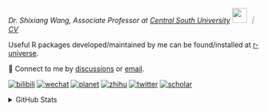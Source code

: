 
<p><em>Dr. Shixiang Wang, Associate Professor at <a href="https://en.csu.edu.cn/">Central South University</a> <img src="https://media.giphy.com/media/WUlplcMpOCEmTGBtBW/giphy.gif" width="30">  ｜ <a href="https://shixiangwang.github.io/cv-shixiang/">CV</a>
</em></p>

Useful R packages developed/maintained by me can be found/installed at [r-universe](https://shixiangwang.r-universe.dev/).

💬 Connect to me by
[discussions](https://github.com/ShixiangWang/self-study/discussions) or [email](mailto:shixiang1994wang@gmail.com). 

[![bilibili](https://img.shields.io/badge/王诗翔-B站-yellow)](https://space.bilibili.com/11553374) [![wechat](https://img.shields.io/badge/王诗翔-微信公众号-important)](https://shixiangwang.github.io/home/logo/qrcode.jpg) [![planet](https://img.shields.io/badge/王诗翔-知识星球-blueviolet)](https://t.zsxq.com/rBqbIei)  [![zhihu](https://img.shields.io/badge/王诗翔-知乎-blue)](https://www.zhihu.com/people/shixiangwang) [![twitter](https://img.shields.io/badge/WangShxiang-twitter-ff69b4)](https://twitter.com/WangShxiang) [![scholar](https://img.shields.io/badge/ShixiangWang-Scholar-00ffff)](https://scholar.google.com/citations?user=FvNp0NkAAAAJ) 

<details>
 
<summary>GitHub Stats</summary>


<!--START_SECTION:waka-->
**🐱 My GitHub Data** 

> 📦 5.0 MB Used in GitHub's Storage 
 > 
> 🚫 Not Opted to Hire
 > 
> 📜 99 Public Repositories 
 > 
> 🔑 30 Private Repositories 
 > 
**I'm an Early 🐤** 

```text
🌞 Morning                2274 commits        ████░░░░░░░░░░░░░░░░░░░░░   16.70 % 
🌆 Daytime                5814 commits        ███████████░░░░░░░░░░░░░░   42.70 % 
🌃 Evening                4595 commits        ████████░░░░░░░░░░░░░░░░░   33.74 % 
🌙 Night                  934 commits         ██░░░░░░░░░░░░░░░░░░░░░░░   06.86 % 
```
📅 **I'm Most Productive on Tuesday** 

```text
Monday                   2154 commits        ████░░░░░░░░░░░░░░░░░░░░░   15.82 % 
Tuesday                  2509 commits        █████░░░░░░░░░░░░░░░░░░░░   18.43 % 
Wednesday                2281 commits        ████░░░░░░░░░░░░░░░░░░░░░   16.75 % 
Thursday                 2169 commits        ████░░░░░░░░░░░░░░░░░░░░░   15.93 % 
Friday                   2075 commits        ████░░░░░░░░░░░░░░░░░░░░░   15.24 % 
Saturday                 1042 commits        ██░░░░░░░░░░░░░░░░░░░░░░░   07.65 % 
Sunday                   1387 commits        ███░░░░░░░░░░░░░░░░░░░░░░   10.19 % 
```


**I Mostly Code in R** 

```text
R                        86 repos            ██████████████░░░░░░░░░░░   55.48 % 
HTML                     24 repos            ████░░░░░░░░░░░░░░░░░░░░░   15.48 % 
JavaScript               9 repos             █░░░░░░░░░░░░░░░░░░░░░░░░   05.81 % 
Shell                    8 repos             █░░░░░░░░░░░░░░░░░░░░░░░░   05.16 % 
Jupyter Notebook         5 repos             █░░░░░░░░░░░░░░░░░░░░░░░░   03.23 % 
```




 Last Updated on 27/05/2025 18:56:11 UTC
<!--END_SECTION:waka-->

> These Readme stats are generated using github action [awesome-readme-stats](https://github.com/anmol098/waka-readme-stats)

-----

**NOTE: Top languages does not indicate my skill level or anything like that. It is just a metric of which languages have been hosted by me on GitHub based on the usage across repositories.**

</details>
